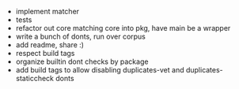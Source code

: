 * implement matcher
* tests
* refactor out core matching core into pkg, have main be a wrapper
* write a bunch of donts, run over corpus
* add readme, share :)
* respect build tags
* organize builtin dont checks by package
* add build tags to allow disabling duplicates-vet and duplicates-staticcheck donts
